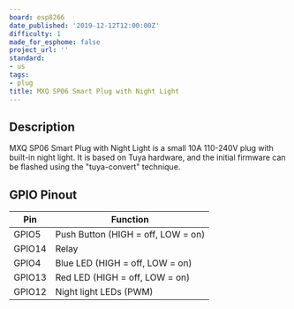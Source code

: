 ```yaml
---
board: esp8266
date_published: '2019-12-12T12:00:00Z'
difficulty: 1
made_for_esphome: false
project_url: ''
standard:
- us
tags:
- plug
title: MXQ SP06 Smart Plug with Night Light
---
```


## Description

MXQ SP06 Smart Plug with Night Light is a small 10A 110-240V plug with built-in night light. It is based on Tuya hardware, and the initial firmware can be flashed using the "tuya-convert" technique.

## GPIO Pinout

| Pin    | Function                           |
| ------ | ---------------------------------- |
| GPIO5  | Push Button (HIGH = off, LOW = on) |
| GPIO14 | Relay                              |
| GPIO4  | Blue LED (HIGH = off, LOW = on)    |
| GPIO13 | Red LED (HIGH = off, LOW = on)     |
| GPIO12 | Night light LEDs (PWM)             |